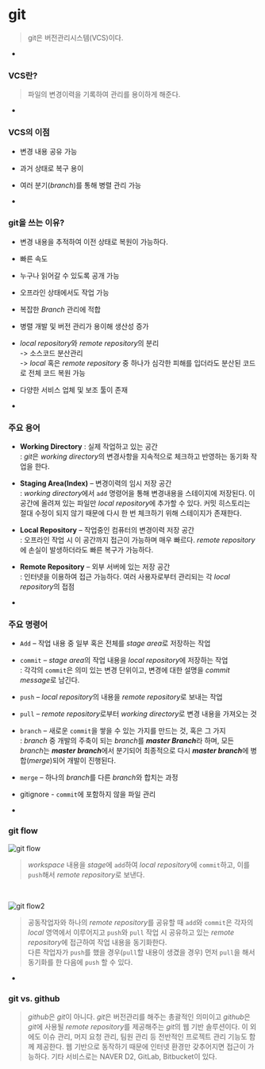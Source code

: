 # git

> git은 버전관리시스템(VCS)이다.
  
-

### VCS란?

> 파일의 변경이력을 기록하여 관리를 용이하게 해준다.

-

### VCS의 이점

- 변경 내용 공유 가능
- 과거 상태로 복구 용이
- 여러 분기(*branch*)를 통해 병렬 관리 가능

-

### git을 쓰는 이유?

- 변경 내용을 추적하여 이전 상태로 복원이 가능하다.
- 빠른 속도
- 누구나 읽어갈 수 있도록 공개 가능
- 오프라인 상태에서도 작업 가능
- 복잡한 *Branch* 관리에 적합
- 병렬 개발 및 버전 관리가 용이해 생산성 증가
- *local repository*와 *remote repository*의 분리    
  -> 소스코드 분산관리   
  -> *local* 혹은 *remote repository* 중 하나가 심각한 피해를 입더라도 분산된 코드로 전체 코드 복원 가능
- 다양한 서비스 업체 및 보조 툴이 존재

-

### 주요 용어

- **Working Directory** : 실제 작업하고 있는 공간   
: *git*은 *working directory*의 변경사항을 지속적으로 체크하고 반영하는 동기화 작업을 한다.
- **Staging Area(Index)** – 변경이력의 임시 저장 공간   
: *working directory*에서 `add` 명령어을 통해 변경내용을 스테이지에 저장된다. 이 공간에 올려져 있는 파일만 *local repository*에 추가할 수 있다. 커밋 히스토리는 절대 수정이 되지 않기 때문에 다시 한 번 체크하기 위해 스테이지가 존재한다.
- **Local Repository** – 작업중인 컴퓨터의 변경이력 저장 공간   
: 오프라인 작업 시 이 공간까지 접근이 가능하며 매우 빠르다. *remote repository*에 손실이 발생하더라도 빠른 복구가 가능하다.
- **Remote Repository** – 외부 서버에 있는 저장 공간   
: 인터넷을 이용하여 접근 가능하다. 여러 사용자로부터 관리되는 각 *local repository*의 접점

-

### 주요 명령어  

- `Add` – 작업 내용 중 일부 혹은 전체를 *stage area*로 저장하는 작업
- `commit` – *stage area*의 작업 내용을 *local repository*에 저장하는 작업   
: 각각의 `commit`은 의미 있는 변경 단위이고, 변경에 대한 설명을 *commit message*로 남긴다. 
- `push` – *local repository*의 내용을 *remote repository*로 보내는 작업 
- `pull` – *remote repository*로부터 *working directory*로 변경 내용을 가져오는 것
- `branch` – 새로운 `commit`을 쌓을 수 있는 가지를 만드는 것, 혹은 그 가지   
: *branch* 중 개발의 주축이 되는 *branch*를 ***master Branch***라 하며, 모든 *branch*는 ***master branch***에서 분기되어 최종적으로 다시 ***master branch***에 병합(*merge*)되어 개발이 진행된다.
- `merge` – 하나의 *branch*를 다른 *branch*와 합치는 과정   

- gitignore - `commit`에 포함하지 않을 파일 관리

-

### git flow

![git flow](https://camo.githubusercontent.com/6504c9df8922f9187037558bf1dad2dd57fd6c45/68747470733a2f2f696c6c75737472617465642d6769742e72656164746865646f63732e6f72672f656e2f6c61746573742f5f696d616765732f6769742d666c6f77732e737667)
> *workspace* 내용을 *stage*에 `add`하여 *local repository*에 `commit`하고, 이를 `push`해서 *remote repository*로 보낸다.   

<br>

![git flow2](https://www.cs.swarthmore.edu/~newhall/unixhelp/git.jpg)
> 공동작업자와 하나의 *remote repository*를 공유할 때 `add`와 `commit`은 각자의 *local* 영역에서 이루어지고 `push`와 `pull` 작업 시 공유하고 있는 *remote repository*에 접근하여 작업 내용을 동기화한다.  
> 다른 작업자가 `push`를 했을 경우(`pull`할 내용이 생겼을 경우) 먼저 `pull`을 해서 동기화를 한 다음에 `push` 할 수 있다.

-

### git vs. github

> *github*은 *git*이 아니다. *git*은 버전관리를 해주는 총괄적인 의미이고 *github*은 *git*에 사용될 *remote repository*를 제공해주는 *git*의 웹 기반 솔루션이다. 이 외에도 이슈 관리, 머지 요청 관리, 팀원 관리 등 전반적인 프로젝트 관리 기능도 함께 제공한다. 웹 기반으로 동작하기 때문에 인터넷 환경만 갖추어지면 접근이 가능하다. 기타 서비스로는 NAVER D2, GitLab, Bitbucket이 있다.
